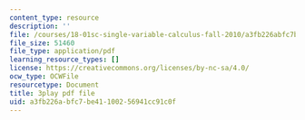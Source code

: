 ```yaml
---
content_type: resource
description: ''
file: /courses/18-01sc-single-variable-calculus-fall-2010/a3fb226abfc7be41100256941cc91c0f_Pd2xP5zDsRw.pdf
file_size: 51460
file_type: application/pdf
learning_resource_types: []
license: https://creativecommons.org/licenses/by-nc-sa/4.0/
ocw_type: OCWFile
resourcetype: Document
title: 3play pdf file
uid: a3fb226a-bfc7-be41-1002-56941cc91c0f
---
```

